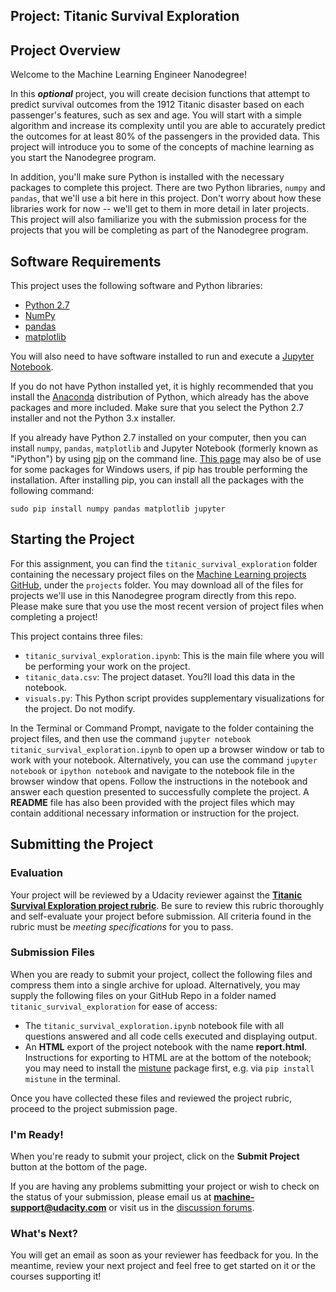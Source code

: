 ## Project: Titanic Survival Exploration

## Project Overview
Welcome to the Machine Learning Engineer Nanodegree!

In this ***optional*** project, you will create decision functions that attempt to predict survival outcomes from the 1912 Titanic disaster based on each passenger's features, such as sex and age. You will start with a simple algorithm and increase its complexity until you are able to accurately predict the outcomes for at least 80% of the passengers in the provided data. This project will introduce you to some of the concepts of machine learning as you start the Nanodegree program.

In addition, you'll make sure Python is installed with the necessary packages to complete this project. There are two Python libraries, `numpy` and `pandas`, that we'll use a bit here in this project. Don't worry about how these libraries work for now -- we'll get to them in more detail in later projects. This project will also familiarize you with the submission process for the projects that you will be completing as part of the Nanodegree program.

## Software Requirements
This project uses the following software and Python libraries:

- [Python 2.7](https://www.python.org/download/releases/2.7/)
- [NumPy](http://www.numpy.org/)
- [pandas](http://pandas.pydata.org/)
- [matplotlib](http://matplotlib.org/)

You will also need to have software installed to run and execute a [Jupyter Notebook](http://ipython.org/notebook.html).

If you do not have Python installed yet, it is highly recommended that you install the [Anaconda](http://continuum.io/downloads) distribution of Python, which already has the above packages and more included. Make sure that you select the Python 2.7 installer and not the Python 3.x installer.

If you already have Python 2.7 installed on your computer, then you can install `numpy`, `pandas`, `matplotlib` and Jupyter Notebook (formerly known as "iPython") by using [pip](https://pip.pypa.io/en/stable/) on the command line. [This page](http://www.lfd.uci.edu/~gohlke/pythonlibs/) may also be of use for some packages for Windows users, if pip has trouble performing the installation. After installing pip, you can install all the packages with the following command:

`sudo pip install numpy pandas matplotlib jupyter`

## Starting the Project

For this assignment, you can find the `titanic_survival_exploration` folder containing the necessary project files on the [Machine Learning projects GitHub](https://github.com/udacity/machine-learning), under the `projects` folder. You may download all of the files for projects we'll use in this Nanodegree program directly from this repo. Please make sure that you use the most recent version of project files when completing a project!

This project contains three files:

- `titanic_survival_exploration.ipynb`: This is the main file where you will be performing your work on the project.
- `titanic_data.csv`: The project dataset. You?ll load this data in the notebook.
- `visuals.py`: This Python script provides supplementary visualizations for the project. Do not modify.

In the Terminal or Command Prompt, navigate to the folder containing the project files, and then use the command `jupyter notebook titanic_survival_exploration.ipynb` to open up a browser window or tab to work with your notebook. Alternatively, you can use the command `jupyter notebook` or `ipython notebook` and navigate to the notebook file in the browser window that opens. Follow the instructions in the notebook and answer each question presented to successfully complete the project. A **README** file has also been provided with the project files which may contain additional necessary information or instruction for the project. 
## Submitting the Project

### Evaluation
Your project will be reviewed by a Udacity reviewer against the **<a href="https://review.udacity.com/#!/rubrics/147/view" target="_blank"> Titanic Survival Exploration project rubric</a>**. Be sure to review this rubric thoroughly and self-evaluate your project before submission. All criteria found in the rubric must be *meeting specifications* for you to pass.

### Submission Files
When you are ready to submit your project, collect the following files and compress them into a single archive for upload. Alternatively, you may supply the following files on your GitHub Repo in a folder named `titanic_survival_exploration` for ease of access:
 - The `titanic_survival_exploration.ipynb` notebook file with all questions answered and all code cells executed and displaying output.
 - An **HTML** export of the project notebook with the name **report.html**. Instructions for exporting to HTML are at the bottom of the notebook; you may need to install the [mistune](https://pypi.python.org/pypi/mistune) package first, e.g. via `pip install mistune` in the terminal.

Once you have collected these files and reviewed the project rubric, proceed to the project submission page.

### I'm Ready!
When you're ready to submit your project, click on the **Submit Project** button at the bottom of the page.

If you are having any problems submitting your project or wish to check on the status of your submission, please email us at **machine-support@udacity.com** or visit us in the <a href="http://discussions.udacity.com" target="_blank">discussion forums</a>.

### What's Next?
You will get an email as soon as your reviewer has feedback for you. In the meantime, review your next project and feel free to get started on it or the courses supporting it!
